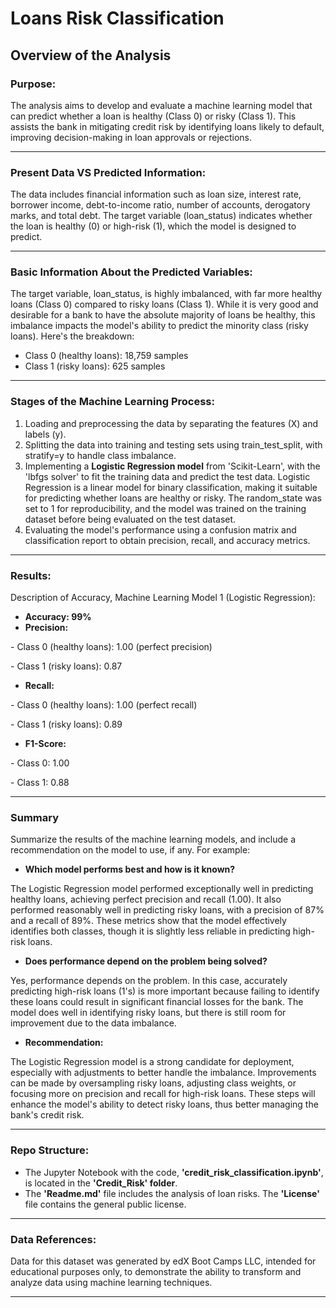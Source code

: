 # Loans Risk Classification

## Overview of the Analysis

### Purpose:
The analysis aims to develop and evaluate a machine learning model that can predict whether a loan is healthy (Class 0) or risky (Class 1). This assists the bank in mitigating credit risk by identifying loans likely to default, improving decision-making in loan approvals or rejections.
___

### Present Data VS Predicted Information:
The data includes financial information such as loan size, interest rate, borrower income, debt-to-income ratio, number of accounts, derogatory marks, and total debt. The target variable (loan_status) indicates whether the loan is healthy (0) or high-risk (1), which the model is designed to predict.
___

### Basic Information About the Predicted Variables:
The target variable, loan_status, is highly imbalanced, with far more healthy loans (Class 0) compared to risky loans (Class 1). While it is very good and desirable for a bank to have the absolute majority of loans be healthy, this imbalance impacts the model's ability to predict the minority class (risky loans). Here's the breakdown:

* Class 0 (healthy loans): 18,759 samples
* Class 1 (risky loans): 625 samples
___

### Stages of the Machine Learning Process:
1. Loading and preprocessing the data by separating the features (X) and labels (y).
2. Splitting the data into training and testing sets using train_test_split, with stratify=y to handle class imbalance.
3. Implementing a **Logistic Regression model** from 'Scikit-Learn', with the 'lbfgs solver' to fit the training data and predict the test data. Logistic Regression is a linear model for binary classification, making it suitable for predicting whether loans are healthy or risky. The random_state was set to 1 for reproducibility, and the model was trained on the training dataset before being evaluated on the test dataset.
4. Evaluating the model's performance using a confusion matrix and classification report to obtain precision, recall, and accuracy metrics.

___

### Results:

<p> Description of Accuracy, Machine Learning Model 1 (Logistic Regression):

* **Accuracy: 99%**
* **Precision:**
<p> - Class 0 (healthy loans): 1.00 (perfect precision)
<p> - Class 1 (risky loans): 0.87

* **Recall:** 
<p> - Class 0 (healthy loans): 1.00 (perfect recall)
<p> - Class 1 (risky loans): 0.89

* **F1-Score:**
<p> - Class 0: 1.00
<p> - Class 1: 0.88

___

### Summary

Summarize the results of the machine learning models, and include a recommendation on the model to use, if any. For example:

* **Which model performs best and how is it known?**
<p> The Logistic Regression model performed exceptionally well in predicting healthy loans, achieving perfect precision and recall (1.00). It also performed reasonably well in predicting risky loans, with a precision of 87% and a recall of 89%. These metrics show that the model effectively identifies both classes, though it is slightly less reliable in predicting high-risk loans.

* **Does performance depend on the problem being solved?**
<p> Yes, performance depends on the problem. In this case, accurately predicting high-risk loans (1's) is more important because failing to identify these loans could result in significant financial losses for the bank. The model does well in identifying risky loans, but there is still room for improvement due to the data imbalance.


* **Recommendation:** 
<p> The Logistic Regression model is a strong candidate for deployment, especially with adjustments to better handle the imbalance. Improvements can be made by oversampling risky loans, adjusting class weights, or focusing more on precision and recall for high-risk loans. These steps will enhance the model's ability to detect risky loans, thus better managing the bank's credit risk.

___

### Repo Structure:
* The Jupyter Notebook with the code, **'credit_risk_classification.ipynb'**, is located in the **'Credit_Risk' folder**.
* The **'Readme.md'** file includes the analysis of loan risks.
The **'License'** file contains the general public license.

___

### Data References:
Data for this dataset was generated by edX Boot Camps LLC, intended for educational purposes only, to demonstrate the ability to transform and analyze data using machine learning techniques.
___
